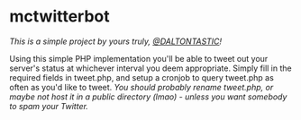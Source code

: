 # mctwitterbot
*This is a simple project by yours truly, [@DALTONTASTIC](https://twitter.com/DALTONTASTIC)!*

Using this simple PHP implementation you'll be able to tweet out your server's status at whichever interval you deem appropriate. Simply fill in the required fields in tweet.php, and setup a cronjob to query tweet.php as often as you'd like to tweet. *You should probably rename tweet.php, or maybe not host it in a public directory (lmao) - unless you want somebody to spam your Twitter.*
